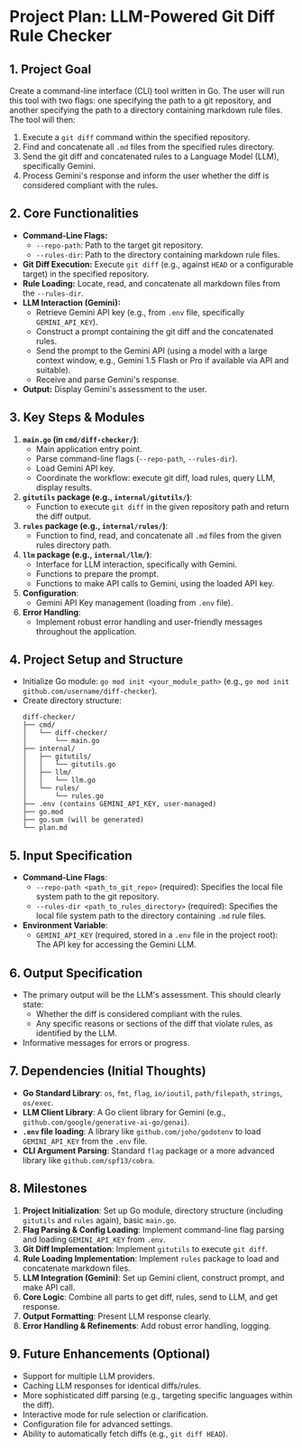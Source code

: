 # Project Plan: LLM-Powered Git Diff Rule Checker

## 1. Project Goal

Create a command-line interface (CLI) tool written in Go. The user will run this tool with two flags: one specifying the path to a git repository, and another specifying the path to a directory containing markdown rule files. The tool will then:
1.  Execute a `git diff` command within the specified repository.
2.  Find and concatenate all `.md` files from the specified rules directory.
3.  Send the git diff and concatenated rules to a Language Model (LLM), specifically Gemini.
4.  Process Gemini's response and inform the user whether the diff is considered compliant with the rules.

## 2. Core Functionalities

*   **Command-Line Flags:**
    *   `--repo-path`: Path to the target git repository.
    *   `--rules-dir`: Path to the directory containing markdown rule files.
*   **Git Diff Execution:** Execute `git diff` (e.g., against `HEAD` or a configurable target) in the specified repository.
*   **Rule Loading:** Locate, read, and concatenate all markdown files from the `--rules-dir`.
*   **LLM Interaction (Gemini):**
    *   Retrieve Gemini API key (e.g., from `.env` file, specifically `GEMINI_API_KEY`).
    *   Construct a prompt containing the git diff and the concatenated rules.
    *   Send the prompt to the Gemini API (using a model with a large context window, e.g., Gemini 1.5 Flash or Pro if available via API and suitable).
    *   Receive and parse Gemini's response.
*   **Output:** Display Gemini's assessment to the user.

## 3. Key Steps & Modules

1.  **`main.go` (in `cmd/diff-checker/`)**:
    *   Main application entry point.
    *   Parse command-line flags (`--repo-path`, `--rules-dir`).
    *   Load Gemini API key.
    *   Coordinate the workflow: execute git diff, load rules, query LLM, display results.
2.  **`gitutils` package (e.g., `internal/gitutils/`)**:
    *   Function to execute `git diff` in the given repository path and return the diff output.
3.  **`rules` package (e.g., `internal/rules/`)**:
    *   Function to find, read, and concatenate all `.md` files from the given rules directory path.
4.  **`llm` package (e.g., `internal/llm/`)**:
    *   Interface for LLM interaction, specifically with Gemini.
    *   Functions to prepare the prompt.
    *   Functions to make API calls to Gemini, using the loaded API key.
5.  **Configuration**:
    *   Gemini API Key management (loading from `.env` file).
6.  **Error Handling**:
    *   Implement robust error handling and user-friendly messages throughout the application.

## 4. Project Setup and Structure

*   Initialize Go module: `go mod init <your_module_path>` (e.g., `go mod init github.com/username/diff-checker`).
*   Create directory structure:
    ```
    diff-checker/
    ├── cmd/
    │   └── diff-checker/
    │       └── main.go
    ├── internal/
    │   ├── gitutils/
    │   │   └── gitutils.go
    │   ├── llm/
    │   │   └── llm.go
    │   └── rules/
    │       └── rules.go
    ├── .env (contains GEMINI_API_KEY, user-managed)
    ├── go.mod
    ├── go.sum (will be generated)
    └── plan.md
    ```

## 5. Input Specification

*   **Command-Line Flags**:
    *   `--repo-path <path_to_git_repo>` (required): Specifies the local file system path to the git repository.
    *   `--rules-dir <path_to_rules_directory>` (required): Specifies the local file system path to the directory containing `.md` rule files.
*   **Environment Variable**:
    *   `GEMINI_API_KEY` (required, stored in a `.env` file in the project root): The API key for accessing the Gemini LLM.

## 6. Output Specification

*   The primary output will be the LLM's assessment. This should clearly state:
    *   Whether the diff is considered compliant with the rules.
    *   Any specific reasons or sections of the diff that violate rules, as identified by the LLM.
*   Informative messages for errors or progress.

## 7. Dependencies (Initial Thoughts)

*   **Go Standard Library**: `os`, `fmt`, `flag`, `io/ioutil`, `path/filepath`, `strings`, `os/exec`.
*   **LLM Client Library**: A Go client library for Gemini (e.g., `github.com/google/generative-ai-go/genai`).
*   **`.env` file loading**: A library like `github.com/joho/godotenv` to load `GEMINI_API_KEY` from the `.env` file.
*   **CLI Argument Parsing**: Standard `flag` package or a more advanced library like `github.com/spf13/cobra`.

## 8. Milestones

1.  **Project Initialization**: Set up Go module, directory structure (including `gitutils` and `rules` again), basic `main.go`.
2.  **Flag Parsing & Config Loading**: Implement command-line flag parsing and loading `GEMINI_API_KEY` from `.env`.
3.  **Git Diff Implementation**: Implement `gitutils` to execute `git diff`.
4.  **Rule Loading Implementation**: Implement `rules` package to load and concatenate markdown files.
5.  **LLM Integration (Gemini)**: Set up Gemini client, construct prompt, and make API call.
6.  **Core Logic**: Combine all parts to get diff, rules, send to LLM, and get response.
7.  **Output Formatting**: Present LLM response clearly.
8.  **Error Handling & Refinements**: Add robust error handling, logging.

## 9. Future Enhancements (Optional)

*   Support for multiple LLM providers.
*   Caching LLM responses for identical diffs/rules.
*   More sophisticated diff parsing (e.g., targeting specific languages within the diff).
*   Interactive mode for rule selection or clarification.
*   Configuration file for advanced settings.
*   Ability to automatically fetch diffs (e.g., `git diff HEAD`).
